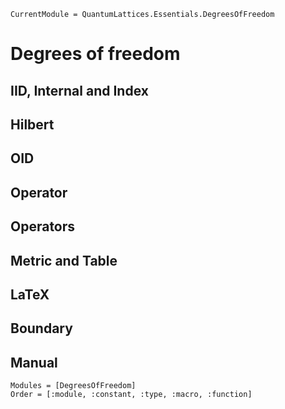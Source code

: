 ```@meta
CurrentModule = QuantumLattices.Essentials.DegreesOfFreedom
```

# Degrees of freedom

## IID, Internal and Index

## Hilbert

## OID

## Operator

## Operators

## Metric and Table

## LaTeX

## Boundary

## Manual

```@autodocs
Modules = [DegreesOfFreedom]
Order = [:module, :constant, :type, :macro, :function]
```
